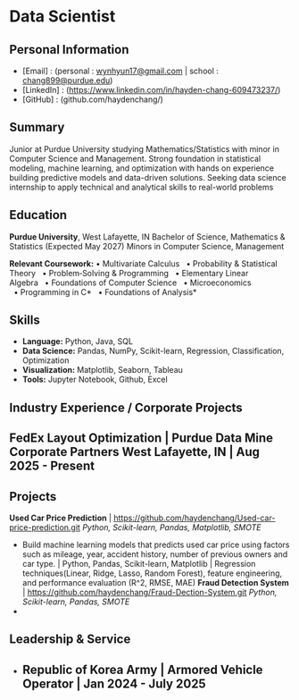 # Data Scientist

## Personal Information
- [Email] : (personal : wynhyun17@gmail.com | school : chang899@purdue.edu)
- [LinkedIn] : (https://www.linkedin.com/in/hayden-chang-609473237/)
- [GitHub] : (github.com/haydenchang/)


## Summary
Junior at Purdue University studying Mathematics/Statistics with minor in Computer Science and Management. Strong foundation in statistical modeling, machine learning, and optimization with hands on experience building predictive models and data-driven solutions. Seeking data science internship to apply technical and analytical skills to real-world problems

## Education
  **Purdue University**, West Lafayette, IN
  Bachelor of Science, Mathematics & Statistics (Expected May 2027)
  Minors in Computer Science, Management
  
  **Relevant Coursework:**
  • Multivariate Calculus   • Probability & Statistical Theory   • Problem‑Solving & Programming
  • Elementary Linear Algebra   • Foundations of Computer Science   • Microeconomics
  • Programming in C*   • Foundations of Analysis*
  
## Skills
- **Language:** Python, Java, SQL
- **Data Science:** Pandas, NumPy, Scikit-learn, Regression, Classification, Optimization
- **Visualization:** Matplotlib, Seaborn, Tableau
- **Tools:** Jupyter Notebook, Github, Excel

## Industry Experience / Corporate Projects
**FedEx Layout Optimization | Purdue Data Mine Corporate Partners**
West Lafayette, IN | Aug 2025 - Present
- 


## Projects
**Used Car Price Prediction** | https://github.com/haydenchang/Used-car-price-prediction.git
_Python, Scikit-learn, Pandas, Matplotlib, SMOTE_
* Build machine learning models that predicts used car price using factors such as mileage, year, accident history, number of previous owners and car type. | Python, Pandas, Scikit-learn, Matplotlib | Regression techniques(Linear, Ridge, Lasso, Random Forest), feature engineering, and performance evaluation (R^2, RMSE, MAE)
**Fraud Detection System** | https://github.com/haydenchang/Fraud-Dection-System.git
_Python, Scikit-learn, Pandas, SMOTE_
* 

## Leadership & Service
- **Republic of Korea Army** | Armored Vehicle Operator | Jan 2024 - July 2025
    -
    


